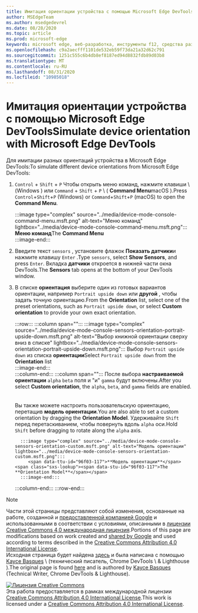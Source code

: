 ```yaml
---
title: Имитация ориентации устройства с помощью Microsoft Edge DevTools
author: MSEdgeTeam
ms.author: msedgedevrel
ms.date: 08/28/2020
ms.topic: article
ms.prod: microsoft-edge
keywords: microsoft edge, веб-разработка, инструменты f12, средства разработчика
ms.openlocfilehash: c9a2aecfff1101de532eb59f73da21a32d62c791
ms.sourcegitcommit: 1251c555c6b4db8ef8187ed94d8832fdb89d03b8
ms.translationtype: MT
ms.contentlocale: ru-RU
ms.lasthandoff: 08/31/2020
ms.locfileid: "10985018"
---
```

<!-- Copyright Kayce Basques 

   Licensed under the Apache License, Version 2.0 (the "License");
   you may not use this file except in compliance with the License.
   You may obtain a copy of the License at

       https://www.apache.org/licenses/LICENSE-2.0

   Unless required by applicable law or agreed to in writing, software
   distributed under the License is distributed on an "AS IS" BASIS,
   WITHOUT WARRANTIES OR CONDITIONS OF ANY KIND, either express or implied.
   See the License for the specific language governing permissions and
   limitations under the License.  -->





# <span data-ttu-id="96f03-103">Имитация ориентации устройства с помощью Microsoft Edge DevTools</span><span class="sxs-lookup"><span data-stu-id="96f03-103">Simulate device orientation with Microsoft Edge DevTools</span></span>   



<span data-ttu-id="96f03-104">Для имитации разных ориентаций устройства в Microsoft Edge DevTools:</span><span class="sxs-lookup"><span data-stu-id="96f03-104">To simulate different device orientations from Microsoft Edge DevTools:</span></span>  

<!--todo: update device orientation section when available -->  

1.  <span data-ttu-id="96f03-105">`Control` + `Shift` + `P` Чтобы открыть меню команд, нажмите клавиши \ (Windows \) или `Command` + `Shift` + `P` \ ( **Command Menu**macOS \).</span><span class="sxs-lookup"><span data-stu-id="96f03-105">Press `Control`+`Shift`+`P` \(Windows\) or `Command`+`Shift`+`P` \(macOS\) to open the **Command Menu**.</span></span>  
    
    :::image type="complex" source="../media/device-mode-console-command-menu.msft.png" alt-text="Меню команд" lightbox="../media/device-mode-console-command-menu.msft.png":::
       <span data-ttu-id="96f03-107">**Меню команд**</span><span class="sxs-lookup"><span data-stu-id="96f03-107">The **Command Menu**</span></span>  
    :::image-end:::  
    
1.  <span data-ttu-id="96f03-108">Введите текст `sensors` , установите флажок **Показать датчики**и нажмите клавишу `Enter` .</span><span class="sxs-lookup"><span data-stu-id="96f03-108">Type `sensors`, select **Show Sensors**, and press `Enter`.</span></span>  <span data-ttu-id="96f03-109">Вкладка **датчики** откроется в нижней части окна DevTools.</span><span class="sxs-lookup"><span data-stu-id="96f03-109">The **Sensors** tab opens at the bottom of your DevTools window.</span></span>  
1.  <span data-ttu-id="96f03-110">В списке **ориентация** выберите один из готовых вариантов ориентации, например `Portrait upside down` или **другой** , чтобы задать точную ориентацию.</span><span class="sxs-lookup"><span data-stu-id="96f03-110">From the **Orientation** list, select one of the preset orientations, such as `Portrait upside down`, or select **Custom orientation** to provide your own exact orientation.</span></span>  
    
    :::row:::
       :::column span="":::
          :::image type="complex" source="../media/device-mode-console-sensors-orientation-portrait-upside-down.msft.png" alt-text="Выбор книжной ориентации сверху вниз в списке" lightbox="../media/device-mode-console-sensors-orientation-portrait-upside-down.msft.png":::
             <span data-ttu-id="96f03-112">Выбор `Portrait upside down` из списка **ориентации**</span><span class="sxs-lookup"><span data-stu-id="96f03-112">Select `Portrait upside down` from the **Orientation** list</span></span>  
          :::image-end:::  
       :::column-end:::
       :::column span="":::
          <span data-ttu-id="96f03-113">После выбора **настраиваемой ориентации** `alpha` `beta` поля и "и" `gamma` будут включены.</span><span class="sxs-lookup"><span data-stu-id="96f03-113">After you select **Custom orientation**, the `alpha`, `beta`, and `gamma` fields are enabled.</span></span>  
          <!--See [Alpha][alpha], [Beta][beta], and [Gamma][gamma] to understand how these axes work.  -->  
          <!--todo: update links to alpha, beta, and gamma section when available -->  
          <span data-ttu-id="96f03-114">Вы также можете настроить пользовательскую ориентацию, перетащив **модель ориентации**.</span><span class="sxs-lookup"><span data-stu-id="96f03-114">You are also able to set a custom orientation by dragging the **Orientation Model**.</span></span>  <span data-ttu-id="96f03-115">Удерживайте `Shift` перед перетаскиванием, чтобы повернуть вдоль `alpha` оси.</span><span class="sxs-lookup"><span data-stu-id="96f03-115">Hold `Shift` before dragging to rotate along the `alpha` axis.</span></span>  
          
          :::image type="complex" source="../media/device-mode-console-sensors-orientation-custom.msft.png" alt-text="Модель ориентации" lightbox="../media/device-mode-console-sensors-orientation-custom.msft.png":::
             <span data-ttu-id="96f03-117">**Модель ориентации**</span><span class="sxs-lookup"><span data-stu-id="96f03-117">The **Orientation Model**</span></span>  
          :::image-end:::  
       :::column-end:::
    :::row-end:::
    
<!--  
## Feedback 


-->  

<!-- links -->  

<!--[WebFundamentasNativeHardwareDeviceOrientationIndex]: /web/fundamentals/native-hardware/device-orientation/index "Device Orientation \& Motion"  -->  
<!--[WebFundamentasNativeHardwareDeviceOrientationIndexAlpha]: /web/fundamentals/native-hardware/device-orientation/index#alpha "Alpha - Device Orientation \& Motion"  -->  
<!--[WebFundamentasNativeHardwareDeviceOrientationIndexBeta]: /web/fundamentals/native-hardware/device-orientation/index#beta "Beta - Device Orientation \& Motion"  -->  
<!--[WebFundamentasNativeHardwareDeviceOrientationIndexGamma]: /web/fundamentals/native-hardware/device-orientation/index#gamma "Gamma - Device Orientation \& Motion"  -->  

> [!NOTE]
> <span data-ttu-id="96f03-118">Части этой страницы представляют собой изменения, основанные на работе, созданной и [предоставленной компанией Google][GoogleSitePolicies] и использованными в соответствии с условиями, описанными в [лицензии Creative Commons 4,0 международная лицензия][CCA4IL].</span><span class="sxs-lookup"><span data-stu-id="96f03-118">Portions of this page are modifications based on work created and [shared by Google][GoogleSitePolicies] and used according to terms described in the [Creative Commons Attribution 4.0 International License][CCA4IL].</span></span>  
> <span data-ttu-id="96f03-119">Исходная страница будет найдена [здесь](https://developers.google.com/web/tools/chrome-devtools/device-mode/orientation) и была написана с помощью [Kayce Basques][KayceBasques] \ (технический писатель, Chrome DevTools \ & Lighthouse \).</span><span class="sxs-lookup"><span data-stu-id="96f03-119">The original page is found [here](https://developers.google.com/web/tools/chrome-devtools/device-mode/orientation) and is authored by [Kayce Basques][KayceBasques] \(Technical Writer, Chrome DevTools \& Lighthouse\).</span></span>  

[![Лицензия Creative Commons][CCby4Image]][CCA4IL]  
<span data-ttu-id="96f03-121">Эта работа предоставляется в рамках международной лицензии [Creative Commons Attribution 4.0 International License][CCA4IL].</span><span class="sxs-lookup"><span data-stu-id="96f03-121">This work is licensed under a [Creative Commons Attribution 4.0 International License][CCA4IL].</span></span>  

[CCA4IL]: https://creativecommons.org/licenses/by/4.0  
[CCby4Image]: https://i.creativecommons.org/l/by/4.0/88x31.png  
[GoogleSitePolicies]: https://developers.google.com/terms/site-policies  
[KayceBasques]: https://developers.google.com/web/resources/contributors/kaycebasques  
